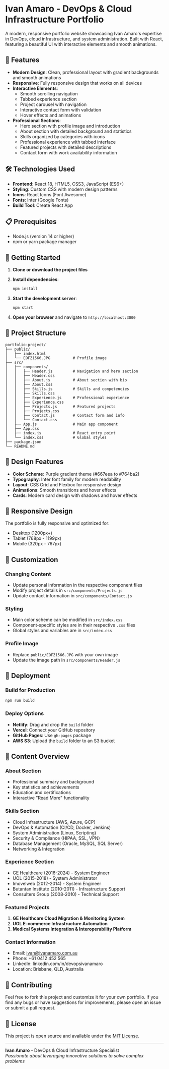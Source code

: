 # Ivan Amaro - DevOps & Cloud Infrastructure Portfolio

A modern, responsive portfolio website showcasing Ivan Amaro's expertise in DevOps, cloud infrastructure, and system administration. Built with React, featuring a beautiful UI with interactive elements and smooth animations.

## 🚀 Features

- **Modern Design**: Clean, professional layout with gradient backgrounds and smooth animations
- **Responsive**: Fully responsive design that works on all devices
- **Interactive Elements**: 
  - Smooth scrolling navigation
  - Tabbed experience section
  - Project carousel with navigation
  - Interactive contact form with validation
  - Hover effects and animations
- **Professional Sections**:
  - Hero section with profile image and introduction
  - About section with detailed background and statistics
  - Skills organized by categories with icons
  - Professional experience with tabbed interface
  - Featured projects with detailed descriptions
  - Contact form with work availability information

## 🛠️ Technologies Used

- **Frontend**: React 18, HTML5, CSS3, JavaScript (ES6+)
- **Styling**: Custom CSS with modern design patterns
- **Icons**: React Icons (Font Awesome)
- **Fonts**: Inter (Google Fonts)
- **Build Tool**: Create React App

## 📋 Prerequisites

- Node.js (version 14 or higher)
- npm or yarn package manager

## 🚀 Getting Started

1. **Clone or download the project files**

2. **Install dependencies**:
   ```bash
   npm install
   ```

3. **Start the development server**:
   ```bash
   npm start
   ```

4. **Open your browser** and navigate to `http://localhost:3000`

## 📁 Project Structure

```
portfolio-project/
├── public/
│   ├── index.html
│   └── EOFZ1566.JPG          # Profile image
├── src/
│   ├── components/
│   │   ├── Header.js         # Navigation and hero section
│   │   ├── Header.css
│   │   ├── About.js          # About section with bio
│   │   ├── About.css
│   │   ├── Skills.js         # Skills and competencies
│   │   ├── Skills.css
│   │   ├── Experience.js     # Professional experience
│   │   ├── Experience.css
│   │   ├── Projects.js       # Featured projects
│   │   ├── Projects.css
│   │   ├── Contact.js        # Contact form and info
│   │   └── Contact.css
│   ├── App.js                # Main app component
│   ├── App.css
│   ├── index.js              # React entry point
│   └── index.css             # Global styles
├── package.json
└── README.md
```

## 🎨 Design Features

- **Color Scheme**: Purple gradient theme (#667eea to #764ba2)
- **Typography**: Inter font family for modern readability
- **Layout**: CSS Grid and Flexbox for responsive design
- **Animations**: Smooth transitions and hover effects
- **Cards**: Modern card design with shadows and hover effects

## 📱 Responsive Design

The portfolio is fully responsive and optimized for:
- Desktop (1200px+)
- Tablet (768px - 1199px)
- Mobile (320px - 767px)

## 🔧 Customization

### Changing Content
- Update personal information in the respective component files
- Modify project details in `src/components/Projects.js`
- Update contact information in `src/components/Contact.js`

### Styling
- Main color scheme can be modified in `src/index.css`
- Component-specific styles are in their respective `.css` files
- Global styles and variables are in `src/index.css`

### Profile Image
- Replace `public/EOFZ1566.JPG` with your own image
- Update the image path in `src/components/Header.js`

## 🚀 Deployment

### Build for Production
```bash
npm run build
```

### Deploy Options
- **Netlify**: Drag and drop the `build` folder
- **Vercel**: Connect your GitHub repository
- **GitHub Pages**: Use `gh-pages` package
- **AWS S3**: Upload the `build` folder to an S3 bucket

## 📄 Content Overview

### About Section
- Professional summary and background
- Key statistics and achievements
- Education and certifications
- Interactive "Read More" functionality

### Skills Section
- Cloud Infrastructure (AWS, Azure, GCP)
- DevOps & Automation (CI/CD, Docker, Jenkins)
- System Administration (Linux, Scripting)
- Security & Compliance (HIPAA, SSL, VPN)
- Database Management (Oracle, MySQL, SQL Server)
- Networking & Integration

### Experience Section
- GE Healthcare (2016-2024) - System Engineer
- UOL (2015-2018) - System Administrator
- Imovelweb (2012-2014) - System Engineer
- Butantan Institute (2010-2011) - Infrastructure Support
- Consulters Group (2008-2010) - Technical Support

### Featured Projects
1. **GE Healthcare Cloud Migration & Monitoring System**
2. **UOL E-commerce Infrastructure Automation**
3. **Medical Systems Integration & Interoperability Platform**

### Contact Information
- Email: ivan@ivanamaro.com.au
- Phone: +61 0412 452 565
- LinkedIn: linkedin.com/in/devopsivanamaro
- Location: Brisbane, QLD, Australia

## 🤝 Contributing

Feel free to fork this project and customize it for your own portfolio. If you find any bugs or have suggestions for improvements, please open an issue or submit a pull request.

## 📄 License

This project is open source and available under the [MIT License](LICENSE).

---

**Ivan Amaro** - DevOps & Cloud Infrastructure Specialist  
*Passionate about leveraging innovative solutions to solve complex problems* 